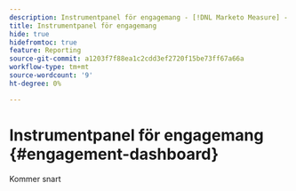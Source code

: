 ```yaml
---
description: Instrumentpanel för engagemang - [!DNL Marketo Measure] - Produkt
title: Instrumentpanel för engagemang
hide: true
hidefromtoc: true
feature: Reporting
source-git-commit: a1203f7f88ea1c2cdd3ef2720f15be73ff67a66a
workflow-type: tm+mt
source-wordcount: '9'
ht-degree: 0%

---
```


# Instrumentpanel för engagemang {#engagement-dashboard}

Kommer snart
